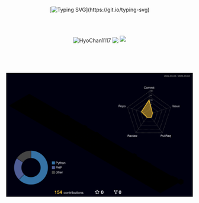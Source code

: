 <div align="center">
<br><br><br>

<!-- Don't just fork or copy it. Star it, please 🥺  -->

[![Typing SVG](https://readme-typing-svg.demolab.com?font=Permanent+Marker&size=47&duration=3500&pause=5000&color=72C843&vCenter=true&width=500&height=60&lines=Hi%F0%9F%91%8B%F0%9F%98%8A%2C+I'm+HyoChan!)](https://git.io/typing-svg)

<br><br>

<p>
  <img height="180em" align="center" src="https://github-readme-streak-stats.herokuapp.com/?user=HyoChan1117&" alt="HyoChan1117" />
  <img height="180em" align="center" src="https://github-readme-stats.vercel.app/api/top-langs/?username=HyoChan1117&layout=compact" />
  <img height="180em" src="https://github-readme-stats.vercel.app/api?username=HyoChan1117&show_icons=true&theme=gruvbox_light" />
</p>

<p>
  
</p>

<br><br><br>

![](./profile-3d-contrib/profile-night-rainbow.svg)
